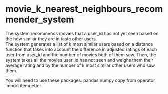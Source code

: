 # movie_k_nearest_neighbours_recommender_system
The system recommends movies that a user_id has not yet seen based on the how similar they are in taste other users.  
The system generates a list of k most similar users based on  a distance function that takes into account the difference 
in adjusted ratings of each user from user_id and the number of movies both of them saw. Then, the system takes all the movies 
user_id has not seen and weighs them their average rating and  by the number of k most similar other users who saw them.

You will need to use these packages:
pandas
numpy
copy
from operator import itemgetter
